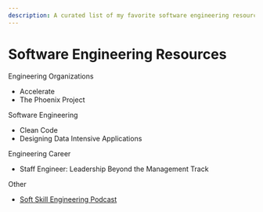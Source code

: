 ```yaml
---
description: A curated list of my favorite software engineering resources
---
```


# Software Engineering Resources

Engineering Organizations

- Accelerate
- The Phoenix Project

Software Engineering

- Clean Code
- Designing Data Intensive Applications

Engineering Career

- Staff Engineer: Leadership Beyond the Management Track

Other

- [Soft Skill Engineering Podcast](https://softskills.audio)
